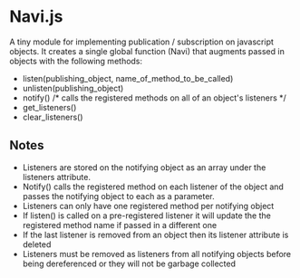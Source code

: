 Navi.js
=======

A tiny module for implementing publication / subscription on javascript objects.
It creates a single global function (Navi) that augments passed in objects
with the following methods:

- listen(publishing_object, name_of_method_to_be_called)
- unlisten(publishing_object)
- notify() /* calls the registered methods on all of an object's listeners */
- get_listeners()
- clear_listeners()

Notes
-----

- Listeners are stored on the notifying object as an array under the listeners attribute.
- Notify() calls the registered method on each listener of the object and passes the notifying object to each as a parameter.
- Listeners can only have one registered method per notifying object
- If listen() is called on a pre-registered listener it will update the the registered method name if passed in a different one
- If the last listener is removed from an object then its listener attribute is deleted
- Listeners must be removed as listeners from all notifying objects before being dereferenced or they will not be garbage collected